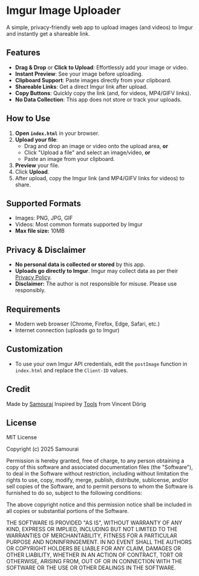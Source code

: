# Imgur Image Uploader

A simple, privacy-friendly web app to upload images (and videos) to Imgur and instantly get a shareable link.

## Features

- **Drag & Drop** or **Click to Upload**: Effortlessly add your image or video.
- **Instant Preview**: See your image before uploading.
- **Clipboard Support**: Paste images directly from your clipboard.
- **Shareable Links**: Get a direct Imgur link after upload.
- **Copy Buttons**: Quickly copy the link (and, for videos, MP4/GIFV links).
- **No Data Collection**: This app does not store or track your uploads.

## How to Use

1. **Open `index.html`** in your browser.
2. **Upload your file**:
   - Drag and drop an image or video onto the upload area, **or**
   - Click "Upload a file" and select an image/video, **or**
   - Paste an image from your clipboard.
3. **Preview** your file.
4. Click **Upload**.
5. After upload, copy the Imgur link (and MP4/GIFV links for videos) to share.

## Supported Formats

- Images: PNG, JPG, GIF
- Videos: Most common formats supported by Imgur
- **Max file size:** 10MB

## Privacy & Disclaimer

- **No personal data is collected or stored** by this app.
- **Uploads go directly to Imgur**. Imgur may collect data as per their [Privacy Policy](https://imgur.com/privacy).
- **Disclaimer:** The author is not responsible for misuse. Please use responsibly.

## Requirements

- Modern web browser (Chrome, Firefox, Edge, Safari, etc.)
- Internet connection (uploads go to Imgur)

## Customization

- To use your own Imgur API credentials, edit the `postImage` function in `index.html` and replace the `Client-ID` values.

## Credit
Made by [Samourai](https://github.com/3Samourai)
Inspired by [Tools](https://github.com/vincentdoerig/tools) from Vincent Dörig

## License
MIT License

Copyright (c) 2025 Samourai

Permission is hereby granted, free of charge, to any person obtaining a copy
of this software and associated documentation files (the "Software"), to deal
in the Software without restriction, including without limitation the rights
to use, copy, modify, merge, publish, distribute, sublicense, and/or sell
copies of the Software, and to permit persons to whom the Software is
furnished to do so, subject to the following conditions:

The above copyright notice and this permission notice shall be included in all
copies or substantial portions of the Software.

THE SOFTWARE IS PROVIDED "AS IS", WITHOUT WARRANTY OF ANY KIND, EXPRESS OR
IMPLIED, INCLUDING BUT NOT LIMITED TO THE WARRANTIES OF MERCHANTABILITY,
FITNESS FOR A PARTICULAR PURPOSE AND NONINFRINGEMENT. IN NO EVENT SHALL THE
AUTHORS OR COPYRIGHT HOLDERS BE LIABLE FOR ANY CLAIM, DAMAGES OR OTHER
LIABILITY, WHETHER IN AN ACTION OF CONTRACT, TORT OR OTHERWISE, ARISING FROM,
OUT OF OR IN CONNECTION WITH THE SOFTWARE OR THE USE OR OTHER DEALINGS IN THE
SOFTWARE.
